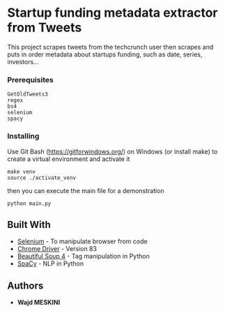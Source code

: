 # Startup funding metadata extractor from Tweets

This project scrapes tweets from the techcrunch user then scrapes and puts in order metadata about startups funding, such as date, series, investors...

### Prerequisites

```
GetOldTweets3
regex
bs4
selenium
spacy
```

### Installing

Use Git Bash (https://gitforwindows.org/) on Windows (or install make) to create a virtual environment and activate it

```
make venv
source ./activate_venv
```

then you can execute the main file for a demonstration 

```
python main.py
```

## Built With

* [Selenium](https://www.selenium.dev/) - To manipulate browser from code
* [Chrome Driver](https://chromedriver.chromium.org/) - Version 83
* [Beautiful Soup 4](https://pypi.org/project/beautifulsoup4/) - Tag manipulation in Python
* [SpaCy](https://spacy.io/) - NLP in Python

## Authors

* **Wajd MESKINI** 
